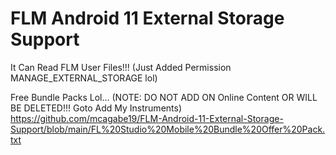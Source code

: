 # FLM Android 11 External Storage Support
It Can Read FLM User Files!!!
(Just Added Permission MANAGE_EXTERNAL_STORAGE lol)

Free Bundle Packs Lol...
(NOTE: DO NOT ADD ON Online Content OR WILL BE DELETED!!! Goto Add My Instruments)
https://github.com/mcagabe19/FLM-Android-11-External-Storage-Support/blob/main/FL%20Studio%20Mobile%20Bundle%20Offer%20Pack.txt
